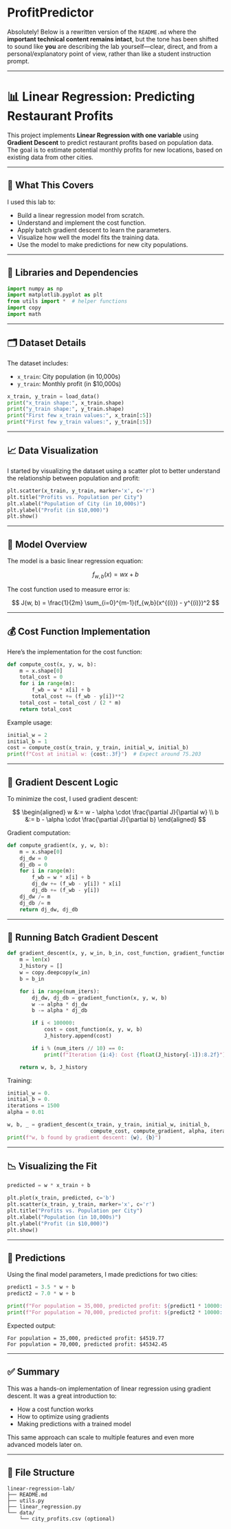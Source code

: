 # ProfitPredictor

Absolutely! Below is a rewritten version of the `README.md` where the **important technical content remains intact**, but the tone has been shifted to sound like **you** are describing the lab yourself—clear, direct, and from a personal/explanatory point of view, rather than like a student instruction prompt.

---

# 📊 Linear Regression: Predicting Restaurant Profits

This project implements **Linear Regression with one variable** using **Gradient Descent** to predict restaurant profits based on population data. The goal is to estimate potential monthly profits for new locations, based on existing data from other cities.

---

## 🧠 What This Covers

I used this lab to:

* Build a linear regression model from scratch.
* Understand and implement the cost function.
* Apply batch gradient descent to learn the parameters.
* Visualize how well the model fits the training data.
* Use the model to make predictions for new city populations.

---

## 🧰 Libraries and Dependencies

```python
import numpy as np
import matplotlib.pyplot as plt
from utils import *  # helper functions
import copy
import math
```

---

## 🗂️ Dataset Details

The dataset includes:

* `x_train`: City population (in 10,000s)
* `y_train`: Monthly profit (in \$10,000s)

```python
x_train, y_train = load_data()
print("x_train shape:", x_train.shape)
print("y_train shape:", y_train.shape)
print("First few x_train values:", x_train[:5])
print("First few y_train values:", y_train[:5])
```

---

## 📈 Data Visualization

I started by visualizing the dataset using a scatter plot to better understand the relationship between population and profit:

```python
plt.scatter(x_train, y_train, marker='x', c='r') 
plt.title("Profits vs. Population per City")
plt.xlabel("Population of City (in 10,000s)")
plt.ylabel("Profit (in $10,000)")
plt.show()
```

---

## 📘 Model Overview

The model is a basic linear regression equation:

$$
f_{w,b}(x) = wx + b
$$

The cost function used to measure error is:

$$
J(w, b) = \frac{1}{2m} \sum_{i=0}^{m-1}(f_{w,b}(x^{(i)}) - y^{(i)})^2
$$

---

## 💰 Cost Function Implementation

Here’s the implementation for the cost function:

```python
def compute_cost(x, y, w, b): 
    m = x.shape[0]
    total_cost = 0
    for i in range(m):
        f_wb = w * x[i] + b
        total_cost += (f_wb - y[i])**2
    total_cost = total_cost / (2 * m)
    return total_cost
```

Example usage:

```python
initial_w = 2
initial_b = 1
cost = compute_cost(x_train, y_train, initial_w, initial_b)
print(f"Cost at initial w: {cost:.3f}")  # Expect around 75.203
```

---

## 🔁 Gradient Descent Logic

To minimize the cost, I used gradient descent:

$$
\begin{aligned}
w &:= w - \alpha \cdot \frac{\partial J}{\partial w} \\
b &:= b - \alpha \cdot \frac{\partial J}{\partial b}
\end{aligned}
$$

Gradient computation:

```python
def compute_gradient(x, y, w, b): 
    m = x.shape[0]
    dj_dw = 0
    dj_db = 0
    for i in range(m):
        f_wb = w * x[i] + b
        dj_dw += (f_wb - y[i]) * x[i]
        dj_db += (f_wb - y[i])
    dj_dw /= m
    dj_db /= m
    return dj_dw, dj_db
```

---

## 🧪 Running Batch Gradient Descent

```python
def gradient_descent(x, y, w_in, b_in, cost_function, gradient_function, alpha, num_iters): 
    m = len(x)
    J_history = []
    w = copy.deepcopy(w_in)
    b = b_in

    for i in range(num_iters):
        dj_dw, dj_db = gradient_function(x, y, w, b)
        w -= alpha * dj_dw
        b -= alpha * dj_db

        if i < 100000:
            cost = cost_function(x, y, w, b)
            J_history.append(cost)

        if i % (num_iters // 10) == 0:
            print(f"Iteration {i:4}: Cost {float(J_history[-1]):8.2f}")

    return w, b, J_history
```

Training:

```python
initial_w = 0.
initial_b = 0.
iterations = 1500
alpha = 0.01

w, b, _ = gradient_descent(x_train, y_train, initial_w, initial_b, 
                           compute_cost, compute_gradient, alpha, iterations)
print(f"w, b found by gradient descent: {w}, {b}")
```

---

## 📉 Visualizing the Fit

```python
predicted = w * x_train + b

plt.plot(x_train, predicted, c='b')
plt.scatter(x_train, y_train, marker='x', c='r')
plt.title("Profits vs. Population per City")
plt.xlabel("Population (in 10,000s)")
plt.ylabel("Profit (in $10,000)")
plt.show()
```

---

## 📍 Predictions

Using the final model parameters, I made predictions for two cities:

```python
predict1 = 3.5 * w + b
predict2 = 7.0 * w + b

print(f"For population = 35,000, predicted profit: ${predict1 * 10000:.2f}")
print(f"For population = 70,000, predicted profit: ${predict2 * 10000:.2f}")
```

Expected output:

```
For population = 35,000, predicted profit: $4519.77  
For population = 70,000, predicted profit: $45342.45
```

---

## ✅ Summary

This was a hands-on implementation of linear regression using gradient descent. It was a great introduction to:

* How a cost function works
* How to optimize using gradients
* Making predictions with a trained model

This same approach can scale to multiple features and even more advanced models later on.

---

## 📁 File Structure

```
linear-regression-lab/
├── README.md
├── utils.py
├── linear_regression.py
└── data/
    └── city_profits.csv (optional)
```
